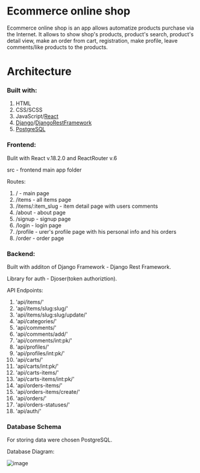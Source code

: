 <h1> Ecommerce online shop </h1>

Ecommerce online shop is an app allows automatize products purchase via the Internet. It allows to show shop's products, product's search, product's detail view, 
make an order from cart, registration, make profile, leave comments/like products to the products.

<h1>Architecture</h1>
<h3>Built with:</h3>
<ol>
  <li>HTML</li>
  <li>CSS/SCSS</li>
  <li>JavaScript/<a href='https://reactjs.org/'>React</a></li>
  <li><a href='https://www.djangoproject.com/'>Django</a>/<a href='https://www.django-rest-framework.org/'>DjangoRestFramework</a></li>
  <li>
  <a href='https://www.postgresql.org/'>PostgreSQL</a>
  </li>
</ol>
<h3>Frontend:</h3>
Bulit with React v.18.2.0 and ReactRouter v.6

src - frontend main app folder

Routes: 
<ol>
  <li> / - main page </li>
  <li> /items - all items page </li>
  <li> /items/:item_slug - item detail page with users comments </li>
  <li> /about - about page </li>
  <li> /signup - signup page </li>
  <li> /login - login page </li>
  <li> /profile - urer's profile page with his personal info and his orders</li>
  <li> /order - order page</li>
</ol>

<h3>Backend:</h3>

Built with additon of Django Framework - Django Rest Framework. 

Library for auth - Djoser(token authoriztion).

API Endpoints: 
<ol>
    <li>'api/items/'</li>
    <li>'api/items/slug:slug/'</li>
    <li>'api/items/slug:slug/update/'</li>
    <li>'api/categories/'</li>
    <li>'api/comments/'</li>
    <li>'api/comments/add/'</li>
    <li>'api/comments/int:pk/'</li>
    <li>'api/profiles/'</li>
    <li>'api/profiles/int:pk/'</li>
    <li>'api/carts/'</li>
    <li>'api/carts/int:pk/'</li>
    <li>'api/carts-items/'</li>
    <li>'api/carts-items/int:pk/'</li>
    <li>'api/orders-items/'</li>
    <li>'api/orders-items/create/'</li>
    <li>'api/orders/'</li>
    <li>'api/orders-statuses/'</li>
    <li>'api/auth/'</li>
</ol>

<h3>Database Schema </h3>
For storing data were chosen PostgreSQL.

Database Diagram: 

![image](https://user-images.githubusercontent.com/102662863/200765822-8c6ae9b1-cdc1-496c-b3b9-6d5a84bed7d4.png)


